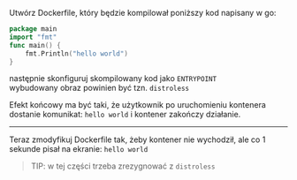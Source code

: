 Utwórz Dockerfile, który będzie kompilował poniższy kod napisany w go:
```go
package main
import "fmt"
func main() {
    fmt.Println("hello world")
}
```

następnie skonfiguruj skompilowany kod jako `ENTRYPOINT` \
wybudowany obraz powinien być tzn. `distroless`

Efekt końcowy ma być taki, że użytkownik po uruchomieniu kontenera dostanie komunikat: `hello world` i kontener zakończy działanie.

---
Teraz zmodyfikuj Dockerfile tak, żeby kontener nie wychodził, ale co 1 sekunde pisał na ekranie: `hello world`
> TIP: w tej części trzeba zrezygnować z `distroless`
